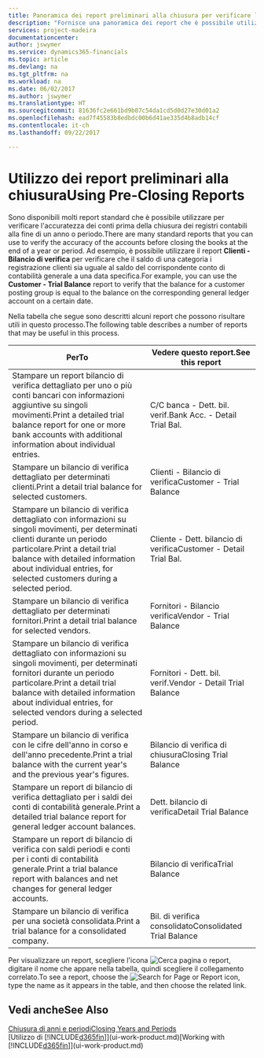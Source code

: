 ```yaml
---
title: Panoramica dei report preliminari alla chiusura per verificare l'accuratezza dei conti | Documenti Microsoft
description: "Fornisce una panoramica dei report che è possibile utilizzare per verificare l'accuratezza dei conti prima della chiusura dei registri contabili alla fine di un anno o periodo."
services: project-madeira
documentationcenter: 
author: jswymer
ms.service: dynamics365-financials
ms.topic: article
ms.devlang: na
ms.tgt_pltfrm: na
ms.workload: na
ms.date: 06/02/2017
ms.author: jswymer
ms.translationtype: HT
ms.sourcegitcommit: 81636fc2e661bd9b07c54da1cd5d0d27e30d01a2
ms.openlocfilehash: ead7f45583b8edbdc00b6d41ae335d4b8adb14cf
ms.contentlocale: it-ch
ms.lasthandoff: 09/22/2017

---
```

# <a name="using-pre-closing-reports"></a><span data-ttu-id="a3c97-103">Utilizzo dei report preliminari alla chiusura</span><span class="sxs-lookup"><span data-stu-id="a3c97-103">Using Pre-Closing Reports</span></span>
<span data-ttu-id="a3c97-104">Sono disponibili molti report standard che è possibile utilizzare per verificare l'accuratezza dei conti prima della chiusura dei registri contabili alla fine di un anno o periodo.</span><span class="sxs-lookup"><span data-stu-id="a3c97-104">There are many standard reports that you can use to verify the accuracy of the accounts before closing the books at the end of a year or period.</span></span> <span data-ttu-id="a3c97-105">Ad esempio, è possibile utilizzare il report **Clienti - Bilancio di verifica** per verificare che il saldo di una categoria i registrazione clienti sia uguale al saldo del corrispondente conto di contabilità generale a una data specifica.</span><span class="sxs-lookup"><span data-stu-id="a3c97-105">For example, you can use the **Customer - Trial Balance** report to verify that the balance for a customer posting group is equal to the balance on the corresponding general ledger account on a certain date.</span></span>

<span data-ttu-id="a3c97-106">Nella tabella che segue sono descritti alcuni report che possono risultare utili in questo processo.</span><span class="sxs-lookup"><span data-stu-id="a3c97-106">The following table describes a number of reports that may be useful in this process.</span></span>

| <span data-ttu-id="a3c97-107">Per</span><span class="sxs-lookup"><span data-stu-id="a3c97-107">To</span></span> | <span data-ttu-id="a3c97-108">Vedere questo report.</span><span class="sxs-lookup"><span data-stu-id="a3c97-108">See this report</span></span> |
| --- | --- |
| <span data-ttu-id="a3c97-109">Stampare un report bilancio di verifica dettagliato per uno o più conti bancari con informazioni aggiuntive su singoli movimenti.</span><span class="sxs-lookup"><span data-stu-id="a3c97-109">Print a detailed trial balance report for one or more bank accounts with additional information about individual entries.</span></span> |<span data-ttu-id="a3c97-110">C/C banca - Dett. bil. verif.</span><span class="sxs-lookup"><span data-stu-id="a3c97-110">Bank Acc. - Detail Trial Bal.</span></span> |
| <span data-ttu-id="a3c97-111">Stampare un bilancio di verifica dettagliato per determinati clienti.</span><span class="sxs-lookup"><span data-stu-id="a3c97-111">Print a detail trial balance for selected customers.</span></span> |<span data-ttu-id="a3c97-112">Clienti - Bilancio di verifica</span><span class="sxs-lookup"><span data-stu-id="a3c97-112">Customer - Trial Balance</span></span> |
| <span data-ttu-id="a3c97-113">Stampare un bilancio di verifica dettagliato con informazioni su singoli movimenti, per determinati clienti durante un periodo particolare.</span><span class="sxs-lookup"><span data-stu-id="a3c97-113">Print a detail trial balance with detailed information about individual entries, for selected customers during a selected period.</span></span> |<span data-ttu-id="a3c97-114">Cliente - Dett. bilancio di verifica</span><span class="sxs-lookup"><span data-stu-id="a3c97-114">Customer - Detail Trial Bal.</span></span> |
| <span data-ttu-id="a3c97-115">Stampare un bilancio di verifica dettagliato per determinati fornitori.</span><span class="sxs-lookup"><span data-stu-id="a3c97-115">Print a detail trial balance for selected vendors.</span></span> |<span data-ttu-id="a3c97-116">Fornitori - Bilancio verifica</span><span class="sxs-lookup"><span data-stu-id="a3c97-116">Vendor - Trial Balance</span></span> |
| <span data-ttu-id="a3c97-117">Stampare un bilancio di verifica dettagliato con informazioni su singoli movimenti, per determinati fornitori durante un periodo particolare.</span><span class="sxs-lookup"><span data-stu-id="a3c97-117">Print a detail trial balance with detailed information about individual entries, for selected vendors during a selected period.</span></span> |<span data-ttu-id="a3c97-118">Fornitori - Dett. bil. verif.</span><span class="sxs-lookup"><span data-stu-id="a3c97-118">Vendor - Detail Trial Balance</span></span> |
| <span data-ttu-id="a3c97-119">Stampare un bilancio di verifica con le cifre dell'anno in corso e dell'anno precedente.</span><span class="sxs-lookup"><span data-stu-id="a3c97-119">Print a trial balance with the current year's and the previous year's figures.</span></span> |<span data-ttu-id="a3c97-120">Bilancio di verifica di chiusura</span><span class="sxs-lookup"><span data-stu-id="a3c97-120">Closing Trial Balance</span></span> |
| <span data-ttu-id="a3c97-121">Stampare un report di bilancio di verifica dettagliato per i saldi dei conti di contabilità generale.</span><span class="sxs-lookup"><span data-stu-id="a3c97-121">Print a detailed trial balance report for general ledger account balances.</span></span> |<span data-ttu-id="a3c97-122">Dett. bilancio di verifica</span><span class="sxs-lookup"><span data-stu-id="a3c97-122">Detail Trial Balance</span></span> |
| <span data-ttu-id="a3c97-123">Stampare un report di bilancio di verifica con saldi periodi e conti per i conti di contabilità generale.</span><span class="sxs-lookup"><span data-stu-id="a3c97-123">Print a trial balance report with balances and net changes for general ledger accounts.</span></span> |<span data-ttu-id="a3c97-124">Bilancio di verifica</span><span class="sxs-lookup"><span data-stu-id="a3c97-124">Trial Balance</span></span> |
| <span data-ttu-id="a3c97-125">Stampare un bilancio di verifica per una società consolidata.</span><span class="sxs-lookup"><span data-stu-id="a3c97-125">Print a trial balance for a consolidated company.</span></span> |<span data-ttu-id="a3c97-126">Bil. di verifica consolidato</span><span class="sxs-lookup"><span data-stu-id="a3c97-126">Consolidated Trial Balance</span></span> |

<span data-ttu-id="a3c97-127">Per visualizzare un report, scegliere l'icona ![Cerca pagina o report](media/ui-search/search_small.png "icona Cerca pagina o report"), digitare il nome che appare nella tabella, quindi scegliere il collegamento correlato.</span><span class="sxs-lookup"><span data-stu-id="a3c97-127">To see a report, choose the ![Search for Page or Report](media/ui-search/search_small.png "Search for Page or Report icon") icon, type the name as it appears in the table, and then choose the related link.</span></span>

## <a name="see-also"></a><span data-ttu-id="a3c97-128">Vedi anche</span><span class="sxs-lookup"><span data-stu-id="a3c97-128">See Also</span></span>
[<span data-ttu-id="a3c97-129">Chiusura di anni e periodi</span><span class="sxs-lookup"><span data-stu-id="a3c97-129">Closing Years and Periods</span></span>](year-close-years-periods.md)  
<span data-ttu-id="a3c97-130">[Utilizzo di [!INCLUDE[d365fin](includes/d365fin_md.md)]](ui-work-product.md)</span><span class="sxs-lookup"><span data-stu-id="a3c97-130">[Working with [!INCLUDE[d365fin](includes/d365fin_md.md)]](ui-work-product.md)</span></span>


